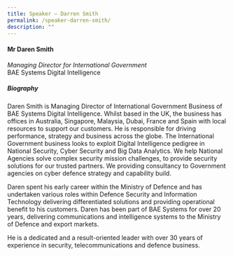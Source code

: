 ```yaml
---
title: Speaker – Darren Smith
permalink: /speaker-darren-smith/
description: ""
---
```

#### **Mr Daren Smith**

*Managing Director for International Government*  
BAE Systems Digital Intelligence

##### **Biography**
Daren Smith is Managing Director of International Government Business of BAE Systems Digital Intelligence. Whilst based in the UK, the business has offices in Australia, Singapore, Malaysia, Dubai, France and Spain with local resources to support our customers. He is responsible for driving performance, strategy and business across the globe. The International Government business looks to exploit Digital Intelligence pedigree in National Security, Cyber Security and Big Data Analytics. We help National Agencies solve complex security mission challenges, to provide security solutions for our trusted partners.  We providing consultancy to Government agencies on cyber defence strategy and capability build. 

Daren spent his early career within the Ministry of Defence and has undertaken various roles within Defence Security and Information Technology delivering differentiated solutions and providing operational benefit to his customers. Daren has been part of BAE Systems for over 20 years, delivering communications and intelligence systems to the Ministry of Defence and export markets. 

He is a dedicated and a result-oriented leader with over 30 years of experience in security, telecommunications and defence business.